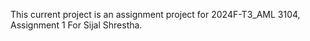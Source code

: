 This current project is an assignment project for 2024F-T3_AML 3104, Assignment 1 For Sijal Shrestha. 